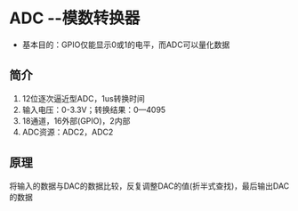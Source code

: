 # ADC --模数转换器
- 基本目的：GPIO仅能显示0或1的电平，而ADC可以量化数据
## 简介
1. 12位逐次逼近型ADC，1us转换时间
2. 输入电压：0-3.3V；转换结果：0—4095
3. 18通道，16外部(GPIO)，2内部
4. ADC资源：ADC2，ADC2
## 原理
将输入的数据与DAC的数据比较，反复调整DAC的值(折半式查找)，最后输出DAC的数据
